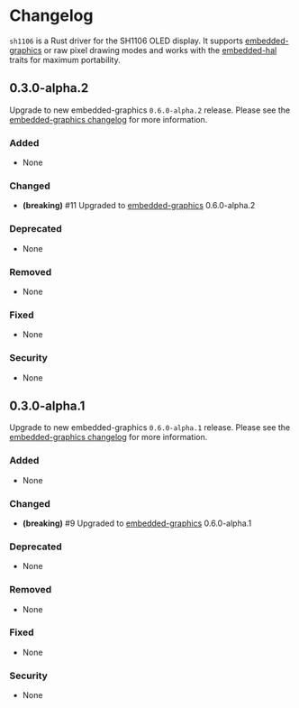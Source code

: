 # Changelog

`sh1106` is a Rust driver for the SH1106 OLED display. It supports
[embedded-graphics](https://crates.io/crates/embedded-graphics) or raw pixel drawing modes and works
with the [embedded-hal](crates.io/crates/embedded-hal) traits for maximum portability.

## 0.3.0-alpha.2

Upgrade to new embedded-graphics `0.6.0-alpha.2` release. Please see the [embedded-graphics changelog](https://github.com/jamwaffles/embedded-graphics/blob/c0ed1700635f307a4c5114fec1769147878fd584/CHANGELOG.md) for more information.

### Added

- None

### Changed

- **(breaking)** #11 Upgraded to [embedded-graphics](https://crates.io/crates/embedded-graphics) 0.6.0-alpha.2

### Deprecated

- None

### Removed

- None

### Fixed

- None

### Security

- None

## 0.3.0-alpha.1

Upgrade to new embedded-graphics `0.6.0-alpha.1` release. Please see the [embedded-graphics changelog](https://github.com/jamwaffles/embedded-graphics/blob/embedded-graphics-v0.6.0-alpha.1/CHANGELOG.md) for more information.

### Added

- None

### Changed

- **(breaking)** #9 Upgraded to [embedded-graphics](https://crates.io/crates/embedded-graphics) 0.6.0-alpha.1

### Deprecated

- None

### Removed

- None

### Fixed

- None

### Security

- None

